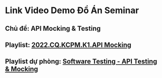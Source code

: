# Link Video Demo Đồ Án Seminar
## Chủ đề: API Mocking & Testing
## Playlist: [2022.CQ.KCPM.K1.API Mocking](https://youtube.com/playlist?list=PL0js8HzkGj2Od6V0g2CkcZhs1KEkxlB5a)
## Playlist dự phòng: [Software Testing - API Testing & Mocking](https://youtube.com/playlist?list=PLD-uU9PUNiZZiL9rx1LacAlRFMLRoB9Wz)